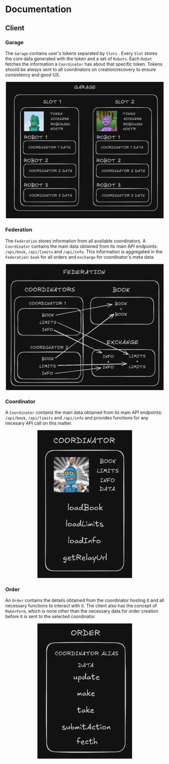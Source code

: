 # Documentation

## Client

### Garage

The `Garage` contains user's tokens separated by `Slots` . Every `Slot` stores the core data generated with the token and a set of `Robots`. Each `Robot` fetches the information a `Coordinator` has about that specific token. Tokens should be always sent to all coordinators on creation/recovery to ensure consistency and good UX.

<div align="center">
  <img src="/development/assets/garage.png" width="500px">
</div>

### Federation

The `Federation` stores information from all available coordinators. A `Coordinator` contains the main data obtained from its main API endpoints: `/api/book`, `/api/limits` and `/api/info`. This information is aggregated in the `Federation`: `book` for all orders and `exchange` for coordinator's meta data.

<div align="center">
  <img src="/development/assets/federation.png" width="500px">
</div>

### Coordinator

A `Coordinator` contains the main data obtained from its main API endpoints: `/api/book`, `/api/limits` and `/api/info` and provides functions for any necesary API call on this matter.

<div align="center">
  <img src="/development/assets/coordinator.png" width="300px">
</div>

### Order

An `Order` contains the details obtained from the coordinator hosting it and all necessary functions to interact with it. The client also has the concept of `MakerForm`, which is none other than the necessary data for order creation before it is sent to the selected coordinator.

<div align="center">
  <img src="/development/assets/order.png" width="300px">
</div>
